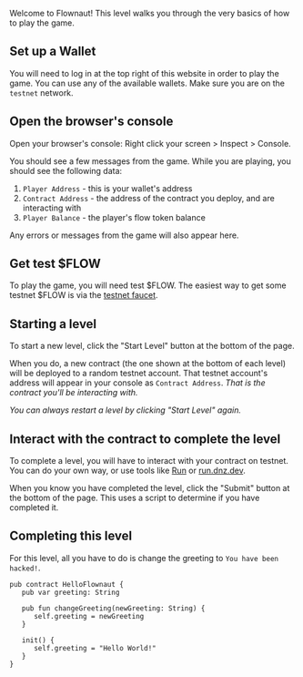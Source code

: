 Welcome to Flownaut! This level walks you through the very basics of how to play the game.

## Set up a Wallet
You will need to log in at the top right of this website in order to play the game. You can use any of the available wallets. Make sure you are on the `testnet` network.

## Open the browser's console
Open your browser's console: Right click your screen > Inspect > Console.

You should see a few messages from the game. While you are playing, you should see the following data:
1. `Player Address` - this is your wallet's address
2. `Contract Address` - the address of the contract you deploy, and are interacting with
3. `Player Balance` - the player's flow token balance

Any errors or messages from the game will also appear here.

## Get test $FLOW
To play the game, you will need test $FLOW. The easiest way to get some testnet $FLOW is via the [testnet faucet](https://testnet-faucet.onflow.org/fund-account).

## Starting a level
To start a new level, click the "Start Level" button at the bottom of the page. 

When you do, a new contract (the one shown at the bottom of each level) will be deployed to a random testnet account. That testnet account's address will appear in your console as `Contract Address`. *That is the contract you'll be interacting with.*

*You can always restart a level by clicking "Start Level" again.*

## Interact with the contract to complete the level
To complete a level, you will have to interact with your contract on testnet. You can do your own way, or use tools like [Run](https://run.ecdao.org) or [run.dnz.dev](https://run.dnz.dev/). 

When you know you have completed the level, click the "Submit" button at the bottom of the page. This uses a script to determine if you have completed it.

## Completing this level
For this level, all you have to do is change the greeting to `You have been hacked!`.

```cadence
pub contract HelloFlownaut {
   pub var greeting: String

   pub fun changeGreeting(newGreeting: String) {
      self.greeting = newGreeting
   }

   init() {
      self.greeting = "Hello World!"
   }
}
```
